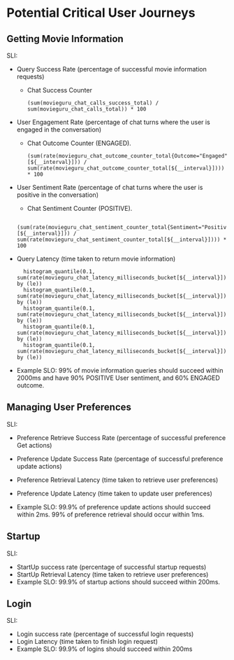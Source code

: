 # Potential Critical User Journeys

## Getting Movie Information

SLI:

- Query Success Rate (percentage of successful movie information requests)
  - Chat Success Counter
  
    ```promql
    (sum(movieguru_chat_calls_success_total) / sum(movieguru_chat_calls_total)) * 100
    ```

- User Engagement Rate (percentage of chat turns where the user is engaged in the conversation)
  - Chat Outcome Counter (ENGAGED).

    ```promql
    (sum(rate(movieguru_chat_outcome_counter_total{Outcome="Engaged"}[${__interval}])) / sum(rate(movieguru_chat_outcome_counter_total[${__interval}]))) * 100
    ```

- User Sentiment Rate (percentage of chat turns where the user is positive in the conversation)
  - Chat Sentiment Counter (POSITIVE).
  
   ```promql
    (sum(rate(movieguru_chat_sentiment_counter_total{Sentiment="Positive"}[${__interval}])) / sum(rate(movieguru_chat_sentiment_counter_total[${__interval}]))) * 100
    ```

- Query Latency (time taken to return movie information)

  ```promql
    histogram_quantile(0.1, sum(rate(movieguru_chat_latency_milliseconds_bucket[${__interval}])) by (le))
    histogram_quantile(0.1, sum(rate(movieguru_chat_latency_milliseconds_bucket[${__interval}])) by (le))
    histogram_quantile(0.1, sum(rate(movieguru_chat_latency_milliseconds_bucket[${__interval}])) by (le))
    histogram_quantile(0.1, sum(rate(movieguru_chat_latency_milliseconds_bucket[${__interval}])) by (le))
    histogram_quantile(0.1, sum(rate(movieguru_chat_latency_milliseconds_bucket[${__interval}])) by (le))
   ```


- Example SLO: 99% of movie information queries should succeed within 2000ms and have 90% POSITIVE User sentiment, and 60% ENGAGED outcome.

## Managing User Preferences

SLI:

- Preference Retrieve Success Rate (percentage of successful preference Get actions)
- Preference Update Success Rate (percentage of successful preference update actions)
- Preference Retrieval Latency (time taken to retrieve user preferences)
- Preference Update Latency (time taken to update user preferences)

- Example SLO: 99.9% of preference update actions should succeed within 2ms. 99% of preference retrieval should occur within 1ms.

## Startup

SLI:

- StartUp success rate (percentage of successful startup requests)
- StartUp Retrieval Latency (time taken to retrieve user preferences)
- Example SLO: 99.9% of startup actions should succeed within 200ms.

## Login

SLI:

- Login success rate (percentage of successful login requests)
- Login Latency (time taken to finish login request)
- Example SLO: 99.9% of logins should succeed within 200ms